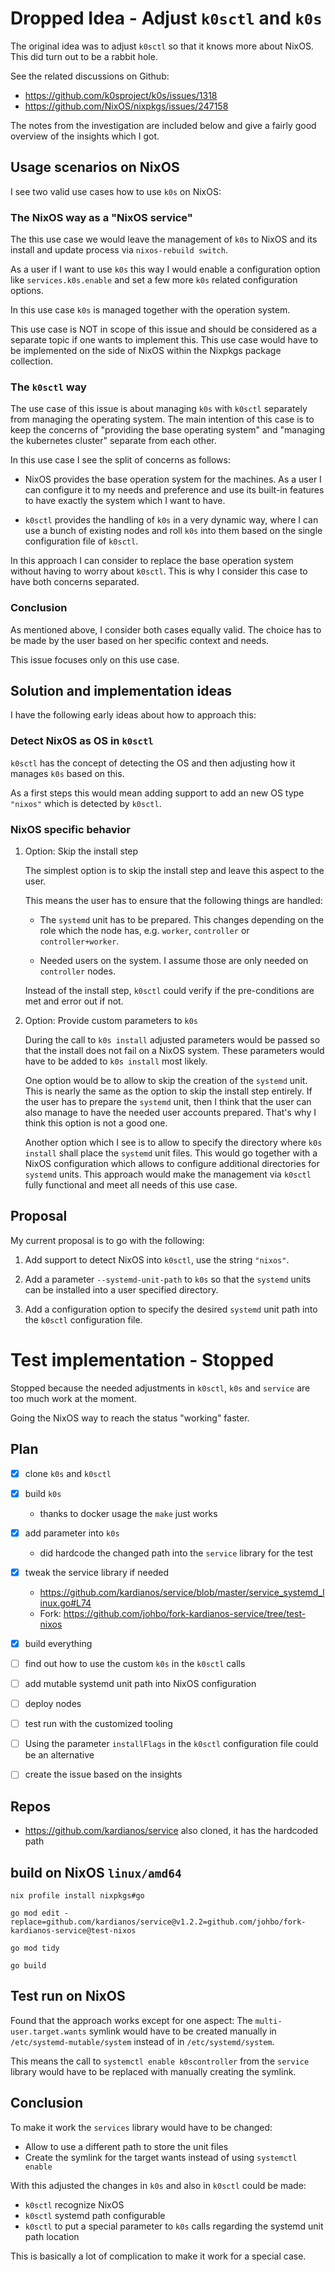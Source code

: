 
# Dropped Idea - Adjust `k0sctl` and `k0s`

The original idea was to adjust `k0sctl` so that it knows more about NixOS. This
did turn out to be a rabbit hole.

See the related discussions on Github:
- <https://github.com/k0sproject/k0s/issues/1318>
- <https://github.com/NixOS/nixpkgs/issues/247158>

The notes from the investigation are included below and give a fairly good
overview of the insights which I got.


## Usage scenarios on NixOS

I see two valid use cases how to use `k0s` on NixOS:


### The NixOS way as a "NixOS service"

The this use case we would leave the management of `k0s` to NixOS and its
install and update process via `nixos-rebuild switch`.

As a user if I want to use `k0s` this way I would enable a configuration option
like `services.k0s.enable` and set a few more `k0s` related configuration
options.

In this use case `k0s` is managed together with the operation system.

This use case is NOT in scope of this issue and should be considered as a
separate topic if one wants to implement this. This use case would have to be
implemented on the side of NixOS within the Nixpkgs package collection.


### The `k0sctl` way

The use case of this issue is about managing `k0s` with `k0sctl` separately from
managing the operating system. The main intention of this case is to keep the
concerns of "providing the base operating system" and "managing the kubernetes
cluster" separate from each other.

In this use case I see the split of concerns as follows:

-   NixOS provides the base operation system for the machines. As a user I can
    configure it to my needs and preference and use its built-in features to have
    exactly the system which I want to have.

-   `k0sctl` provides the handling of `k0s` in a very dynamic way, where I can use
    a bunch of existing nodes and roll `k0s` into them based on the single
    configuration file of `k0sctl`.

In this approach I can consider to replace the base operation system without
having to worry about `k0sctl`. This is why I consider this case to have both
concerns separated.


### Conclusion

As mentioned above, I consider both cases equally valid. The choice has to be
made by the user based on her specific context and needs.

This issue focuses only on this use case.


## Solution and implementation ideas

I have the following early ideas about how to approach this:


### Detect NixOS as OS in `k0sctl`

`k0sctl` has the concept of detecting the OS and then adjusting how it manages
`k0s` based on this.

As a first steps this would mean adding support to add an new OS type `"nixos"`
which is detected by `k0sctl`.


### NixOS specific behavior

1.  Option: Skip the install step

    The simplest option is to skip the install step and leave this aspect to the
    user.

    This means the user has to ensure that the following things are handled:

    -   The `systemd` unit has to be prepared. This changes depending on the role
        which the node has, e.g. `worker`, `controller` or `controller+worker`.

    -   Needed users on the system. I assume those are only needed on `controller` nodes.

    Instead of the install step, `k0sctl` could verify if the pre-conditions are met
    and error out if not.

2.  Option: Provide custom parameters to `k0s`

    During the call to `k0s install` adjusted parameters would be passed so that the
    install does not fail on a NixOS system. These parameters would have to be added
    to `k0s install` most likely.

    One option would be to allow to skip the creation of the `systemd` unit. This is
    nearly the same as the option to skip the install step entirely. If the user has
    to prepare the `systemd` unit, then I think that the user can also manage to
    have the needed user accounts prepared. That's why I think this option is not a
    good one.

    Another option which I see is to allow to specify the directory where `k0s
    install` shall place the `systemd` unit files. This would go together with a
    NixOS configuration which allows to configure additional directories for
    `systemd` units. This approach would make the management via `k0sctl` fully
    functional and meet all needs of this use case.


## Proposal

My current proposal is to go with the following:

1.  Add support to detect NixOS into `k0sctl`, use the string `"nixos"`.

2.  Add a parameter `--systemd-unit-path` to `k0s` so that the `systemd` units
    can be installed into a user specified directory.

3.  Add a configuration option to specify the desired `systemd` unit path into
    the `k0sctl` configuration file.


# Test implementation - Stopped

Stopped because the needed adjustments in `k0sctl`, `k0s` and `service` are too
much work at the moment.

Going the NixOS way to reach the status "working" faster.


## Plan

-   [X] clone `k0s` and `k0sctl`
-   [X] build `k0s`
    -   thanks to docker usage the `make` just works
-   [X] add parameter into `k0s`
    -   did hardcode the changed path into the `service` library for the test
-   [X] tweak the service library if needed
    -   <https://github.com/kardianos/service/blob/master/service_systemd_linux.go#L74>
    -   Fork: <https://github.com/johbo/fork-kardianos-service/tree/test-nixos>
-   [X] build everything
-   [ ] find out how to use the custom `k0s` in the `k0sctl` calls
-   [ ] add mutable systemd unit path into NixOS configuration
-   [ ] deploy nodes
-   [ ] test run with the customized tooling
-   [ ] Using the parameter `installFlags` in the `k0sctl` configuration file
    could be an alternative
-   [ ] create the issue based on the insights


## Repos

-   <https://github.com/kardianos/service> also cloned, it has the hardcoded path


## build on NixOS `linux/amd64`

    nix profile install nixpkgs#go

    go mod edit -replace=github.com/kardianos/service@v1.2.2=github.com/johbo/fork-kardianos-service@test-nixos

    go mod tidy

    go build


## Test run on NixOS

Found that the approach works except for one aspect: The
`multi-user.target.wants` symlink would have to be created manually in
`/etc/systemd-mutable/system` instead of in `/etc/systemd/system`.

This means the call to `systemctl enable k0scontroller` from the `service`
library would have to be replaced with manually creating the symlink.


## Conclusion

To make it work the `services` library would have to be changed:

-   Allow to use a different path to store the unit files
-   Create the symlink for the target wants instead of using `systemctl enable`

With this adjusted the changes in `k0s` and also in `k0sctl` could be made:

-   `k0sctl` recognize NixOS
-   `k0sctl` systemd path configurable
-   `k0sctl` to put a special parameter to `k0s` calls regarding the systemd unit
    path location

This is basically a lot of complication to make it work for a special case.
